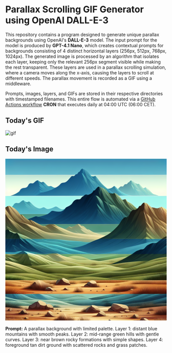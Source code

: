 # Parallax Scrolling GIF Generator using OpenAI DALL-E-3

This repository contains a program designed to generate unique parallax backgrounds using OpenAI's **DALL-E-3** model. The input prompt for the model is produced by **GPT-4.1 Nano**, which creates contextual prompts for backgrounds consisting of 4 distinct horizontal layers (256px, 512px, 768px, 1024px). The generated image is processed by an algorithm that isolates each layer, keeping only the relevant 256px segment visible while making the rest transparent. These layers are used in a parallax scrolling simulation, where a camera moves along the x-axis, causing the layers to scroll at different speeds. The parallax movement is recorded as a GIF using a middleware.

Prompts, images, layers, and GIFs are stored in their respective directories with timestamped filenames. This entire flow is automated via a [GitHub Actions workflow](.github/workflows/gif_publisher.yml) **CRON** that executes daily at 04:00 UTC (06:00 CET).

## Today's GIF
![gif](gifs/gif_current.gif)

## Today's Image

![image](images/image_current.png)

**Prompt:** A parallax background with limited palette. Layer 1: distant blue mountains with smooth peaks. Layer 2: mid-range green hills with gentle curves. Layer 3: near brown rocky formations with simple shapes. Layer 4: foreground tan dirt ground with scattered rocks and grass patches.
